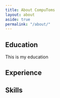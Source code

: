 ```yaml
---
title: About CompuToms
layout: about
aside: true
permalink: "/about/"
---
```


## Education

This is my education

## Experience

## Skills
